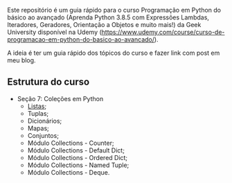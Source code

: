 Este repositório é um guia rápido para o curso Programação em Python do básico ao avançado (Aprenda Python 3.8.5 com Expressões Lambdas, Iteradores, Geradores, Orientação a Objetos e muito mais!) da Geek University disponível na Udemy (https://www.udemy.com/course/curso-de-programacao-em-python-do-basico-ao-avancado/).

A ideia é ter um guia rápido dos tópicos do curso e fazer link com post em meu blog.

## Estrutura do curso

* Seção 7: Coleções em Python
  * [Listas](Secao007/01-Listas.md);
  * Tuplas;
  * Dicionários;
  * Mapas;
  * Conjuntos;
  * Módulo Collections - Counter;
  * Módulo Collections - Default Dict;
  * Módulo Collections - Ordered Dict;
  * Módulo Collections - Named Tuple;
  * Módulo Collections - Deque.




